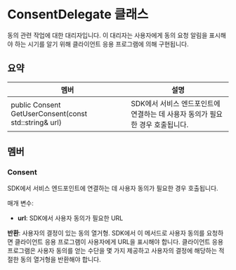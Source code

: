 # <a name="class-consentdelegate"></a>ConsentDelegate 클래스 
동의 관련 작업에 대한 대리자입니다.
이 대리자는 사용자에게 동의 요청 알림을 표시해야 하는 시기를 알기 위해 클라이언트 응용 프로그램에 의해 구현됩니다.
  
## <a name="summary"></a>요약
 멤버                        | 설명                                
--------------------------------|---------------------------------------------
 public Consent GetUserConsent(const std::string& url)  |  SDK에서 서비스 엔드포인트에 연결하는 데 사용자 동의가 필요한 경우 호출됩니다.
  
## <a name="members"></a>멤버
  
### <a name="consent"></a>Consent
SDK에서 서비스 엔드포인트에 연결하는 데 사용자 동의가 필요한 경우 호출됩니다.

매개 변수:  
* **url**: SDK에서 사용자 동의가 필요한 URL



  
**반환**: 사용자의 결정이 있는 동의 열거형.
SDK에서 이 메서드로 사용자 동의를 요청하면 클라이언트 응용 프로그램이 사용자에게 URL을 표시해야 합니다. 클라이언트 응용 프로그램은 사용자 동의를 얻는 수단을 몇 가지 제공하고 사용자의 결정에 해당하는 적절한 동의 열거형을 반환해야 합니다.